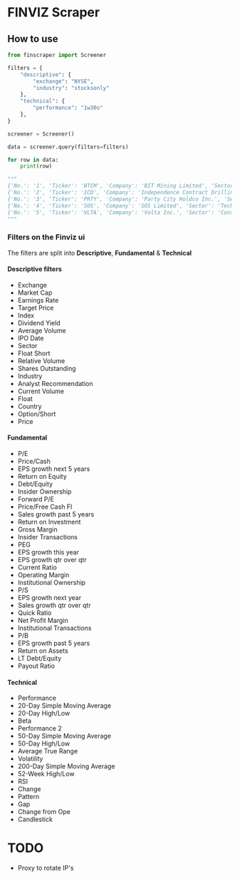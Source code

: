 # FINVIZ Scraper

## How to use

```python 
from finscraper import Screener

filters = {
    "descriptive": {
        "exchange": "NYSE",
        "industry": "stocksonly"
    },
    "technical": {
        "performance": "1w30o"
    },
}

screener = Screener()

data = screener.query(filters=filters)

for row in data:
    print(row)

"""
{'No.': '1', 'Ticker': 'BTCM', 'Company': 'BIT Mining Limited', 'Sector': 'Technology', 'Industry': 'Information Technology Services', 'Country': 'Hong Kong', 'Market Cap': '36.69M', 'P/E': '-', 'Price': '4.09', 'Change': '0.00%', 'Volume': '1,122,310'}
{'No.': '2', 'Ticker': 'ICD', 'Company': 'Independence Contract Drilling, Inc.', 'Sector': 'Energy', 'Industry': 'Oil & Gas Drilling', 'Country': 'USA', 'Market Cap': '69.62M', 'P/E': '-', 'Price': '5.18', 'Change': '1.37%', 'Volume': '201,295'}
{'No.': '3', 'Ticker': 'PRTY', 'Company': 'Party City Holdco Inc.', 'Sector': 'Consumer Cyclical', 'Industry': 'Specialty Retail', 'Country': 'USA', 'Market Cap': '42.40M', 'P/E': '0.28', 'Price': '0.37', 'Change': '7.19%', 'Volume': '32,916,676'}
{'No.': '4', 'Ticker': 'SOS', 'Company': 'SOS Limited', 'Sector': 'Technology', 'Industry': 'Software - Infrastructure', 'Country': 'China', 'Market Cap': '43.47M', 'P/E': '-', 'Price': '7.33', 'Change': '6.39%', 'Volume': '384,651'}
{'No.': '5', 'Ticker': 'VLTA', 'Company': 'Volta Inc.', 'Sector': 'Consumer Cyclical', 'Industry': 'Specialty Retail', 'Country': 'USA', 'Market Cap': '149.27M', 'P/E': '-', 'Price': '0.88', 'Change': '2.26%', 'Volume': '5,774,167'}
"""

```
### Filters on the Finviz ui

The filters are split into **Descriptive**, **Fundamental** &  **Technical**

#### Descriptive filters
- Exchange
- Market Cap
- Earnings Rate
- Target Price
- Index
- Dividend Yield
- Average Volume
- IPO Date
- Sector
- Float Short
- Relative Volume
- Shares Outstanding
- Industry
- Analyst Recommendation
- Current Volume
- Float
- Country
- Option/Short
- Price


#### Fundamental
- P/E
- Price/Cash
- EPS growth next 5 years
- Return on Equity
- Debt/Equity
- Insider Ownership
- Forward P/E	
- Price/Free Cash Fl
- Sales growth past 5 years
- Return on Investment
- Gross Margin
- Insider Transactions
- PEG
- EPS growth this year
- EPS growth qtr over qtr
- Current Ratio
- Operating Margin
- Institutional Ownership
- P/S
- EPS growth next year
- Sales growth qtr over qtr
- Quick Ratio
- Net Profit Margin
- Institutional Transactions
- P/B
- EPS growth past 5 years
- Return on Assets
- LT Debt/Equity
- Payout Ratio


#### Technical
- Performance
- 20-Day Simple Moving Average
- 20-Day High/Low
- Beta
- Performance 2
- 50-Day Simple Moving Average
- 50-Day High/Low
- Average True Range
- Volatility
- 200-Day Simple Moving Average
- 52-Week High/Low
- RSI
- Change
- Pattern
- Gap
- Change from Ope
- Candlestick

# TODO
- Proxy to rotate IP's 